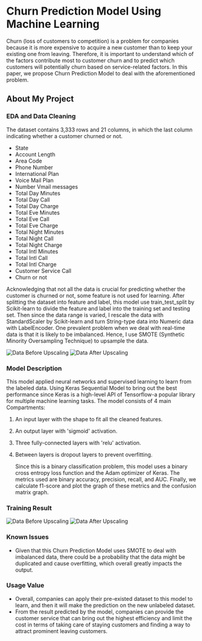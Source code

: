 
# Churn Prediction Model Using Machine Learning

Churn (loss of customers to competition) is a problem 
for companies because it is more expensive to acquire a 
new customer than to keep your existing one from leaving. 
Therefore, it is important to understand which of the factors 
contribute most to customer churn and to predict which customers 
will potentially churn based on service-related factors. 
In this paper, we propose Churn Prediction Model to deal with the 
aforementioned problem. 


## About My Project
### EDA and Data Cleaning
The dataset contains 3,333 rows and 21 columns, in which the last
column indicating whether a customer churned or not.
- State
- Account Length
- Area Code
- Phone Number
- International Plan
- Voice Mail Plan
- Number Vmail messages
- Total Day Minutes
- Total Day Call
- Total Day Charge
- Total Eve Minutes
- Total Eve Call
- Total Eve Charge
- Total Night Minutes
- Total Night Call
- Total Night Charge
- Total Intl Minutes
- Total Intl Call
- Total Intl Charge
- Customer Service Call
- Churn or not

Acknowledging that not all the data is crucial for predicting whether the
customer is churned or not, some feature is not used for learning. After splitting the dataset into feature and label, 
this model use train_test_split by Scikit-learn to divide the feature and label into the training set and testing set. 
Then since the data range is varied, I rescale the data with StandardScaler by Scikit-learn and turn String-type data into 
Numeric data with LabelEncoder. One prevalent problem when we deal with real-time data is that it is likely to be imbalanced. 
Hence, I use SMOTE (Synthetic Minority Oversampling Technique) to upsample the data. 

![Data Before Upscaling](https://lh3.googleusercontent.com/cjtt7o4vgZ9NmGywl_x3JqYm4wV09jbV7W4e1TOl70hZHg-YY7dX9XseJTym24jgEsfk-CFLKVCGnOiKPvKNHYLJtIxahHZurYFLd42_wbwBFgTMF34cyf2l5lDWBu7f7SKx-_PgBA=w2400)
![Data After Upscaling](https://lh3.googleusercontent.com/C47VRTYOn0obzAkzKfT_vxXqMx5jp9HMui7ogoi_5YOCTmy3tTulAS24S-lWcRodCyd_JlewHHjU5fh5FbdmBeO5qLnydWqha43Wd4sNCkoyGGkrJrWJZXGQ7K48priiKASDkYRt3g=w2400)

### Model Description
This model applied neural networks and supervised learning to learn from the labeled data. Using Keras Sequential Model to bring out the best performance since Keras is a high-level API of Tensorflow-a popular library for multiple machine learning tasks. The model consists of 4 main Compartments:
1. An input layer with the shape to fit all the cleaned features.
2. An output layer with 'sigmoid' activation.
3. Three fully-connected layers with 'relu' activation. 
4. Between layers is dropout layers to prevent overfitting.

    Since this is a binary classification problem, this model uses a binary cross entropy loss function and the Adam optimizer of Keras. The metrics used are binary accuracy, precision, recall, and AUC. Finally, we calculate f1-score and plot the graph of these metrics and the confusion matrix graph. 
### Training Result

![Data Before Upscaling](https://lh3.googleusercontent.com/KuEqHozzUO0u5bZD6DNXFWkRI4ZrTNLLO0rN15P2_xqTyr5uR8_ec8rGWvW5ewbVSFvCKRjzfliDa0BjXjoAe17BjbvgH7nBsAd0hV62JOhovzvyzUjJjj_xy1BdRpu0TruXxxcCMg=w2400)
![Data After Upscaling](https://lh3.googleusercontent.com/jr1Qr3-fVox5Y_3i3NnQ932h3COnfRJXnflfUEfaySMdspImXmZr30PIoJxoexLi93RwHKivThICCsnhEImEq1mqnulRrMcXHVQNisRoVlVSg18Xyb5nFMli0Vi5_Asol234hoo7SA=w2400)

### Known Issues
- Given that this Churn Prediction Model uses SMOTE to deal with imbalanced data, there could be a probability that the data might be duplicated and cause overfitting, which overall greatly impacts the output.

### Usage Value
- Overall, companies can apply their pre-existed dataset to this model to learn, and then it will make the prediction on the new unlabeled dataset. 
- From the result predicted by the model, companies can provide the customer service that can bring out the highest efficiency and limit the cost in terms of taking care of staying customers and finding a way to attract prominent leaving customers.
